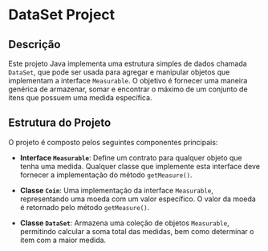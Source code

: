 # DataSet Project

## Descrição

Este projeto Java implementa uma estrutura simples de dados chamada `DataSet`, que pode ser usada para agregar e manipular objetos que implementam a interface `Measurable`. O objetivo é fornecer uma maneira genérica de armazenar, somar e encontrar o máximo de um conjunto de itens que possuem uma medida específica.

## Estrutura do Projeto

O projeto é composto pelos seguintes componentes principais:

- **Interface `Measurable`**: Define um contrato para qualquer objeto que tenha uma medida. Qualquer classe que implemente esta interface deve fornecer a implementação do método `getMeasure()`.

- **Classe `Coin`**: Uma implementação da interface `Measurable`, representando uma moeda com um valor específico. O valor da moeda é retornado pelo método `getMeasure()`.

- **Classe `DataSet`**: Armazena uma coleção de objetos `Measurable`, permitindo calcular a soma total das medidas, bem como determinar o item com a maior medida.
